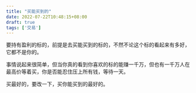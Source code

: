 ```yaml
---
title: "买能买到的"
date: 2022-07-22T10:48:15+08:00
draft: true
tags: ['交易']
---
```


要持有盈利的标的，前提是去买能买到的标的，不然不论这个标的看起来有多好，它都不是你的。

事情说起来很简单，但当你真的看到你喜欢的标的能赚一千万，但也有一千万人在最高价等着买，你是否能忍住压上所有钱，等待一天。

买最好的，要改一下，买你能买到的最好的。
